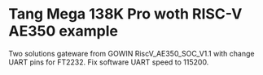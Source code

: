# Tang Mega 138K Pro woth RISC-V AE350 example

Two solutions gateware from GOWIN RiscV_AE350_SOC_V1.1
with change UART pins for FT2232.
Fix software UART speed to 115200.
